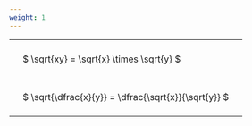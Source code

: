 ```yaml
---
weight: 1
---
```


<style type="text/css">
#T_04f0f th.col_heading {
  text-align: left;
  font-size: 1em;
}
#T_04f0f td {
  text-align: left;
  font-size: 1em;
  padding: 1.5em;
}
</style>
<table id="T_04f0f">
  <thead>
  </thead>
  <tbody>
    <tr>
      <td id="T_04f0f_row0_col0" class="data row0 col0" >$ \sqrt{xy} = \sqrt{x} \times \sqrt{y} $</td>
    </tr>
    <tr>
      <td id="T_04f0f_row1_col0" class="data row1 col0" >$ \sqrt{\dfrac{x}{y}} = \dfrac{\sqrt{x}}{\sqrt{y}} $</td>
    </tr>
  </tbody>
</table>
